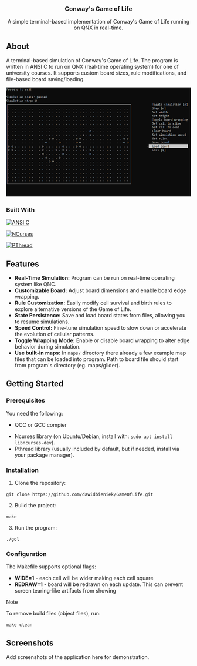 <div align="center">
<h3 align="center">Conway's Game of Life</h3>
  <p align="center">
    A simple terminal-based implementation of Conway's Game of Life running on QNX in real-time.
  </p>
</div>

## About
A terminal-based simulation of Conway's Game of Life. The program is written in ANSI C to run on QNX (real-time operating system) for one of university courses. It supports custom board sizes, rule modifications, and file-based board saving/loading.

![Screenshot of application][app-screenshot]

### Built With

[![ANSI C][c-badge]][c-url]

[![NCurses][curses-badge]][curses-url]

[![PThread][pthread-badge]][pthread-url]

## Features
* **Real-Time Simulation:** Program can be run on real-time operating system like QNC.
* **Customizable Board:** Adjust board dimensions and enable board edge wrapping.
* **Rule Customization:** Easily modify cell survival and birth rules to explore alternative versions of the Game of Life.
* **State Persistence:** Save and load board states from files, allowing you to resume simulations.
* **Speed Control:** Fine-tune simulation speed to slow down or accelerate the evolution of cellular patterns.
* **Toggle Wrapping Mode:** Enable or disable board wrapping to alter edge behavior during simulation.
* **Use built-in maps:** In `maps/` directory there already a few example map files that can be loaded into program. Path to board file should start from program's directory (eg. maps/glider).

## Getting Started

### Prerequisites
You need the following:
* QCC or GCC compier
- Ncurses library (on Ubuntu/Debian, install with: `sudo apt install libncurses-dev`).
- Pthread library (usually included by default, but if needed, install via your package manager).

### Installation
1. Clone the repository:
```
git clone https://github.com/dawidbieniek/GameOfLife.git
```
2. Build the project:
```
make
```
3. Run the program:
```
./gol
```

### Configuration
The Makefile supports optional flags:
* **WIDE=1** - each cell will be wider making each cell square
* **REDRAW=1** - board will be redrawn on each update. This can prevent screen tearing-like artifacts from showing

> [!note]
> To remove build files (object files), run:
> ```
> make clean
> ```

## Screenshots
Add screenshots of the application here for demonstration.

<!-- MARKDOWN LINKS & IMAGES -->
<!-- https://www.markdownguide.org/basic-syntax/#reference-style-links -->
[app-screenshot]: img/app.png

[c-badge]: https://img.shields.io/badge/ANSI_C-A8B9CC?style=for-the-badge&logo=C&logoColor=white
[c-url]: https://en.wikipedia.org/wiki/ANSI_C
[curses-badge]: https://img.shields.io/badge/NCurses-CCCCCC?style=for-the-badge
[curses-url]: https://invisible-island.net/ncurses/
[pthread-badge]: https://img.shields.io/badge/PThead-CCCCCC?style=for-the-badge
[pthread-url]: https://en.wikipedia.org/wiki/POSIX_Threads

